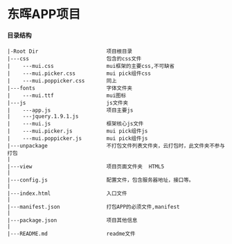 # 东晖APP项目 #

#### 目录结构 ####

	|-Root Dir    					项目根目录
	|---css       					包含的css文件
	|    ---mui.css					mui框架的主要css,不可缺省
	|    ---mui.picker.css          mui pick组件css
	|    ---mui.poppicker.css       同上
	|---fonts   					字体文件夹
	|    ---mui.ttf 				mui图标
	|---js  						js文件夹
	|    ---app.js					项目主要js
	|    ---jquery.1.9.1.js			
	|    ---mui.js					框架核心js文件
	|    ---mui.picker.js			mui pick组件js
	|    ---mui.poppicker.js		mui pick组件js
	|---unpackage   				不打包文件列表文件夹，云打包时，此文件夹不参与打包
	|    		
	|---view						项目页面文件夹  HTML5
	|
	|---config.js					配置文件，包含服务器地址，接口等。
	|
	|---index.html					入口文件
	|
	|---manifest.json				打包APP的必须文件,manifest
	|
	|---package.json				项目其他信息
	|
	|---README.md					readme文件